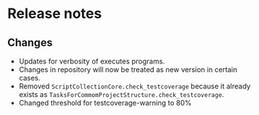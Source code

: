 # Release notes

## Changes

- Updates for verbosity of executes programs.
- Changes in repository will now be treated as new version in certain cases.
- Removed `ScriptCollectionCore.check_testcoverage` because it already exists as `TasksForCommomProjectStructure.check_testcoverage`.
- Changed threshold for testcoverage-warning to 80%
